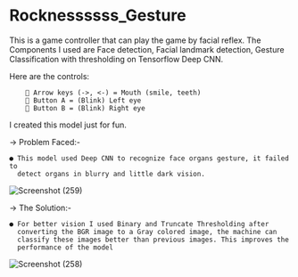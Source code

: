 # Rocknessssss_Gesture

This is a game controller that can play the game by facial reflex. The Components I used are Face detection, Facial landmark detection, 
Gesture Classification with thresholding on Tensorflow Deep CNN.

Here are the controls:

         Arrow keys (->, <-) = Mouth (smile, teeth)
         Button A = (Blink) Left eye 
         Button B = (Blink) Right eye
       
I created this model just for fun.

-> Problem Faced:-

    ● This model used Deep CNN to recognize face organs gesture, it failed to
      detect organs in blurry and little dark vision.

![Screenshot (259)](https://user-images.githubusercontent.com/75822824/119606639-8f6d6f00-be10-11eb-95e6-9768e964af6a.png) 



-> The Solution:-

    ● For better vision I used Binary and Truncate Thresholding after
      converting the BGR image to a Gray colored image, the machine can
      classify these images better than previous images. This improves the
      performance of the model
      
![Screenshot (258)](https://user-images.githubusercontent.com/75822824/119606706-a9a74d00-be10-11eb-8808-6df26b79f6df.png)
